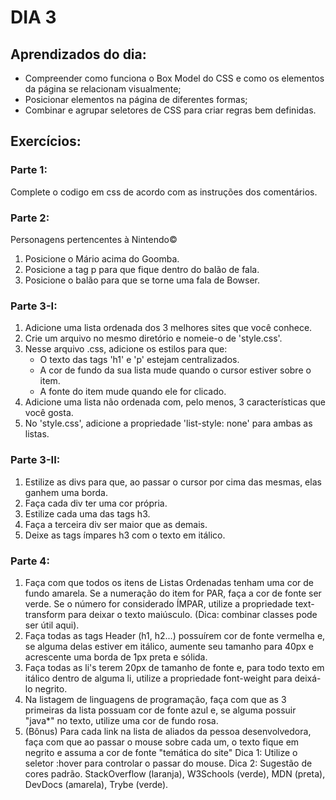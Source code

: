 # DIA 3

## Aprendizados do dia:

* Compreender como funciona o Box Model do CSS e como os elementos da página se relacionam visualmente;
* Posicionar elementos na página de diferentes formas;
* Combinar e agrupar seletores de CSS para criar regras bem definidas.

## Exercícios:

### Parte 1:
Complete o codigo em css de acordo com as instruções dos comentários.

### Parte 2:
Personagens pertencentes à Nintendo©
1. Posicione o Mário acima do Goomba.
2. Posicione a tag p para que fique dentro do balão de fala.
3. Posicione o balão para que se torne uma fala de Bowser.

### Parte 3-I:
1. Adicione uma lista ordenada dos 3 melhores sites que você conhece.
2. Crie um arquivo no mesmo diretório e nomeie-o de 'style.css'.
3. Nesse arquivo .css, adicione os estilos para que:
    * O texto das tags 'h1' e 'p' estejam centralizados.
    * A cor de fundo da sua lista mude quando o cursor estiver sobre o item.
    * A fonte do item mude quando ele for clicado.
4. Adicione uma lista não ordenada com, pelo menos, 3 características que você gosta.
5. No 'style.css', adicione a propriedade 'list-style: none' para ambas as listas.

### Parte 3-II:
1. Estilize as divs para que, ao passar o cursor por cima das mesmas, elas ganhem uma borda.
2. Faça cada div ter uma cor própria.
3. Estilize cada uma das tags h3.
4. Faça a terceira div ser maior que as demais.
5. Deixe as tags ímpares h3 com o texto em itálico.

### Parte 4:
1. Faça com que todos os itens de Listas Ordenadas tenham uma cor de fundo amarela. Se a numeração do item for PAR, faça a cor de fonte ser verde. Se o número for considerado ÍMPAR, utilize a propriedade text-transform para deixar o texto maiúsculo. (Dica: combinar classes pode ser útil aqui).
2. Faça todas as tags Header (h1, h2...) possuírem cor de fonte vermelha e, se alguma delas estiver em itálico, aumente seu tamanho para 40px e acrescente uma borda de 1px preta e sólida.
3. Faça todas as li's terem 20px de tamanho de fonte e, para todo texto em itálico dentro de alguma li, utilize a propriedade font-weight para deixá-lo negrito.
4. Na listagem de linguagens de programação, faça com que as 3 primeiras da lista possuam cor de fonte azul e, se alguma possuir "java*" no texto, utilize uma cor de fundo rosa.
5. (Bônus) Para cada link na lista de aliados da pessoa desenvolvedora, faça com que ao passar o mouse sobre cada um, o texto fique em negrito e assuma a cor de fonte "temática do site"
Dica 1: Utilize o seletor :hover para controlar o passar do mouse.
Dica 2: Sugestão de cores padrão. StackOverflow (laranja), W3Schools (verde), MDN (preta), DevDocs (amarela), Trybe (verde).

